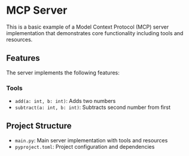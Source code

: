 # MCP Server

This is a basic example of a Model Context Protocol (MCP) server implementation that demonstrates core functionality including tools and resources.

## Features

The server implements the following features:

### Tools
- `add(a: int, b: int)`: Adds two numbers
- `subtract(a: int, b: int)`: Subtracts second number from first

## Project Structure
- `main.py`: Main server implementation with tools and resources
- `pyproject.toml`: Project configuration and dependencies
